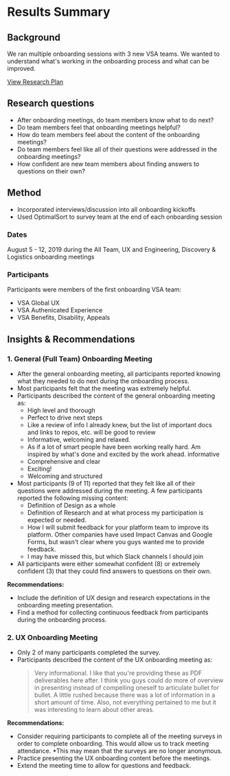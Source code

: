 # Results Summary

## Background
We ran multiple onboarding sessions with 3 new VSA teams. We wanted to understand what's working in the  onboarding process and what can be improved.

[View Research Plan]()

## Research questions
* After onboarding meetings, do team members know what to do next?
* Do team members feel that onboarding meetings helpful?
* How do team members feel about the content of the onboarding meetings?
* Do team members feel like all of their questions were addressed in the onboarding meetings?
* How confident are new team members about finding answers to questions on their own?

## Method
* Incorporated interviews/discussion into all onboarding kickoffs
* Used OptimalSort to survey team at the end of each onboarding session

### Dates
August 5 - 12, 2019 during the All Team, UX and Engineering, Discovery & Logistics onboarding meetings

### Participants
Participants were members of the first onboarding VSA team:

* VSA Global UX
* VSA Authenicated Experience
* VSA Benefits, Disability, Appeals

## Insights & Recommendations

### 1. General (Full Team) Onboarding Meeting
* After the general onboarding meeting, all participants reported knowing what they needed to do next during the onboarding process.  
* Most participants felt that the meeting was extremely helpful. 
* Participants described the content of the general onboarding meeting as:
  * High level and thorough
  * Perfect to drive next steps
  * Like a review of info I already knew, but the list of important docs and links to repos, etc. will be good to review
  * Informative, welcoming and relaxed.
  * As if a lot of smart people have been working really hard. Am inspired by what's done and excited by the work ahead.
informative
  * Comprehensive and clear
  * Exciting!
  * Welcoming and structured
* Most participants (9 of 11) reported that they felt like all of their questions were addressed during the meeting. A few participants reported the following missing content:
  * Definition of Design as a whole
  * Definition of Research and at what process my participation is expected or needed.
  * How I will submit feedback for your platform team to improve its platform. Other companies have used Impact Canvas and Google Forms, but wasn't clear where you guys wanted me to provide feedback. 
  * I may have missed this, but which Slack channels I should join
* All participants were either somewhat confident (8) or extremely confident (3) that they could find answers to questions on their own.
  
**Recommendations:** 

* Include the definition of UX design and research expectations in the onboarding meeting presentation. 
* Find a method for collecting continuous feedback from participants during the onboarding process.

### 2. UX Onboarding Meeting 

* Only 2 of many participants completed the survey. 
* Participants described the content of the UX onboarding meeting as:
  > Very informational. I like that you're providing these as PDF deliverables here after. I think you guys could do more of overview in presenting instead of compelling oneself to articulate bullet for bullet.
  > A little rushed because there was a lot of information in a short amount of time. Also, not everything pertained to me but it was interesting to learn about other areas.

**Recommendations:** 

* Consider requiring participants to complete all of the meeting surveys in order to complete onboarding. This would allow us to track meeting attendance. *This may mean that the surveys are no longer anonymous.
* Practice presenting the UX onboarding content before the meetings.
* Extend the meeting time to allow for questions and feedback.


